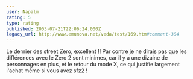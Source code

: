 ```yaml
---
user: Napalm
rating: 5
type: rating
published: 2003-07-21T22:06:24.000Z
legacy_url: http://www.emunova.net/veda/test/169.htm#comment-384
---
```

Le dernier des street Zero, excellent !!
Par contre je ne dirais pas que les différences avec le Zero 2 sont minimes, car il y a une dizaine de personnages en plus, et le retour du mode X, ce qui justifie largement l'achat même si vous avez sfz2 !